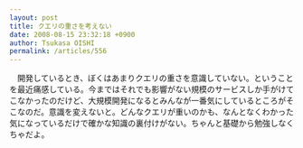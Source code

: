 ```yaml
---
layout: post
title: クエリの重さを考えない
date: 2008-08-15 23:32:18 +0900
author: Tsukasa OISHI
permalink: /articles/556
---
```



　開発しているとき、ぼくはあまりクエリの重さを意識していない。ということを最近痛感している。今まではそれでも影響がない規模のサービスしか手がけてこなかったのだけど、大規模開発になるとみんなが一番気にしているところがそこなのだ。意識を変えないと。どんなクエリが重いのかも、なんとなくわかった気になっているだけで確かな知識の裏付けがない。ちゃんと基礎から勉強しなくちゃだよ。  

